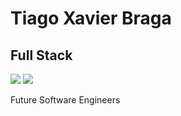 # Tiago Xavier Braga
## Full Stack

<a href="http://https://www.linkedin.com/in/tiago-xavier-braga/"><img src="https://img.shields.io/badge/-Tiago Braga-00875f?style=flat-square&logo=Linkedin&logoColor=white"></a>
<a href="mailto:braga.tiagoxavier@gmail.com"><img src="https://img.shields.io/badge/-braga.tiagoxavier@gmail.com-00875f?style=flat-square&logo=Gmail&logoColor=white"></a>

Future Software Engineers
